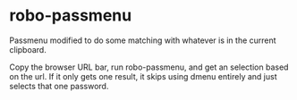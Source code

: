 # robo-passmenu
Passmenu modified to do some matching with whatever is in the current clipboard.

Copy the browser URL bar, run robo-passmenu, and get an selection based on the url.
If it only gets one result, it skips using dmenu entirely and just selects that one password.
